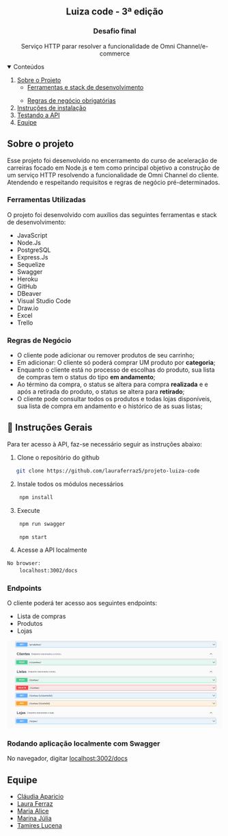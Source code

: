 <!-- PROJECT LOGO -->
<br />
<p align="center">
  <h2 align="center"><b>Luiza code - 3ª edição</b></h2>
    <h3 align="center">Desafio final</h2>

  <p align="center">
    Serviço HTTP parar resolver a funcionalidade de Omni Channel/e-commerce
    <br />
  </p>
</p>

<!-- TABLE OF CONTENTS -->
<details open="open">
  <summary>Conteúdos</summary>
  <ol>
    <li>
      <a href="#sobre-o-projeto">Sobre o Projeto</a>
      <ul>
        <li><a href="#ferramentas-utilizadas">Ferramentas e stack de desenvolvimento</a></li>
      </ul>
    </li>
    <ul>
        <li><a href="#regras-de-negocio">Regras de negócio obrigatórias</a></li>
      </ul>
    </li>
    <li>
      <a href="#instrucoes">Instruções de instalação</a></li>
    <li><a href="#utilizando-a-api">Testando a API</a></li> 
    <li><a href="#equipe">Equipe</a></li>
  </ol>
</details>

<!-- ABOUT THE PROJECT -->

## Sobre o projeto
Esse projeto foi desenvolvido no encerramento do curso de aceleração de carreiras focado em Node.js e tem como principal objetivo a construção de um serviço HTTP resolvendo a funcionalidade de 
Omni Channel do cliente. Atendendo e respeitando requisitos e regras de negócio pré-determinados.

### Ferramentas Utilizadas

O projeto foi desenvolvido com auxílios das seguintes ferramentas e stack de desenvolvimento: 

- JavaScript 
- Node.Js
- PostgreSQL
- Express.Js
- Sequelize
- Swagger
- Heroku
- GitHub
- DBeaver
- Visual Studio Code
- Draw.io
- Excel
- Trello


### Regras de Negócio


- O cliente pode adicionar ou remover produtos de seu carrinho;
- Em adicionar: O cliente só poderá comprar UM produto por <b>categoria</b>;
- Enquanto o cliente está no processo de escolhas do produto, sua lista de compras tem o status do tipo <b>em andamento</b>;
- Ao término da compra, o status se altera para compra <b>realizada</b> e e após a retirada do produto, o status se altera para <b> retirado</b>;
- O cliente pode consultar todos os produtos e todas lojas disponíveis, sua lista de compra em andamento e o histórico de as suas listas;


## :book: Instruções Gerais

Para ter acesso à API, faz-se necessário seguir as instruções abaixo: 

1. Clone o repositório do github

```sh
   git clone https://github.com/lauraferraz5/projeto-luiza-code
```

2. Instale todos os módulos necessários 

```sh
    npm install
```

3. Execute


```sh
    npm run swagger
```

```sh
    npm start
```

4. Acesse a API localmente



```sh
No browser: 
    localhost:3002/docs
```

### Endpoints

O cliente poderá ter acesso aos seguintes endpoints:

- Lista de compras
- Produtos
- Lojas

![Endpoints Clientes][endpoints-cliente]



### Rodando aplicação localmente com Swagger

No navegador, digitar <a href=" localhost:3002/docs"> localhost:3002/docs</a>

<!-- CONTACT -->

## Equipe

- [Cláudia Aparicio](https://github.com/ClauApa)
- [Laura Ferraz](https://github.com/lauraferraz5/)
- [Maria Alice](https://github.com/alicemelosousa)
- [Marina Júlia](https://github.com/marinajulia)
- [Tamires Lucena](https://github.com/TamiresLucena)

<!-- IMAGES -->


[endpoints-cliente]: images/swagger.png


